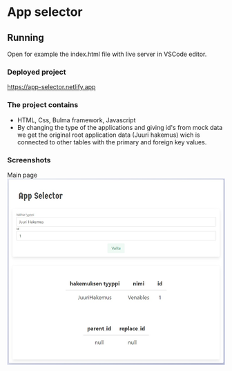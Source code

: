 # App selector

## Running

Open for example the index.html file with live server in VSCode editor.

### Deployed project

https://app-selector.netlify.app

### The project contains

- HTML, Css, Bulma framework, Javascript
- By changing the type of the applications and giving id's from mock data we get the original root application data (Juuri hakemus) wich is connected to other tables with the primary and foreign key values.

### Screenshots
Main page
![Alt text](https://github.com/miklosoravecz/App-selector/blob/main/screenshot.jpg "Main page")
